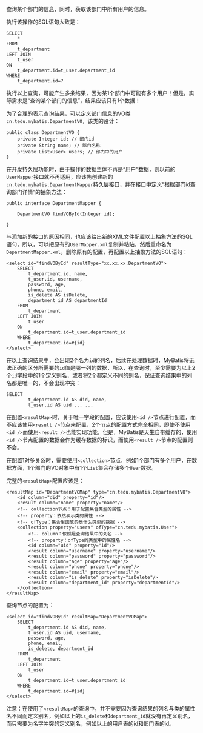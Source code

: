 ﻿查询某个部门的信息，同时，获取该部门中所有用户的信息。

执行该操作的SQL语句大致是：

	SELECT 
		*
	FROM
		t_department
	LEFT JOIN
		t_user
	ON
		t_department.id=t_user.department_id
	WHERE
		t_department.id=?

执行以上查询，可能产生多条结果，因为某1个部门中可能有多个用户！但是，实际需求是“查询某个部门的信息”，结果应该只有1个数据！

为了合理的表示查询结果，可以定义部门信息的VO类`cn.tedu.mybatis.DepartmentVO`，该类的设计：

	public class DepartmentVO {
		private Integer id; // 部门id
		private String name; // 部门名称
		private List<User> users; // 部门中的用户
	}

在开发持久层功能时，由于操作的数据主体不再是“用户”数据，则以前的`UserMapper`接口就不再适用，应该先创建新的`cn.tedu.mybatis.DepartmentMapper`持久层接口，并在接口中定义“根据部门id查询部门详情”的抽象方法：

	public interface DepartmentMapper {
		
		DepartmentVO findVOById(Integer id);

	}

与添加新的接口的原因相同，也应该给出新的XML文件配置以上抽象方法的SQL语句，所以，可以把原有的`UserMapper.xml`复制并粘贴，然后重命名为`DepartmentMapper.xml`，删除原有的配置，再配置以上抽象方法的SQL语句：

	<select id="findVOById" resultType="xx.xx.xx.DepartmentVO">
		SELECT 
			t_department.id, name,
			t_user.id, username,
			password, age,
			phone, email,
			is_delete AS isDelete,
			department_id AS departmentId
		FROM
			t_department
		LEFT JOIN
			t_user
		ON
			t_department.id=t_user.department_id
		WHERE
			t_department.id=#{id}
	</select>

在以上查询结果中，会出现2个名为`id`的列名，后续在处理数据时，MyBatis将无法正确的区分所需要的`id`值是哪一列的数据，所以，在查询时，至少需要为以上2个`id`字段中的1个定义别名，或者将2个都定义不同的别名，保证查询结果中的列名都是唯一的，不会出现冲突：

	SELECT 
			t_department.id AS did, name,
			t_user.id AS uid ... ...

在配置`<resultMap>`时，关于唯一字段的配置，应该使用`<id />`节点进行配置，而不应该使用`<result />`节点来配置，2个节点的配置方式完全相同，即使不使用`<id />`而使用`<result />`也能实现功能，但是，MyBatis是天生自带缓存的，使用`<id />`节点配置的数据会作为缓存数据的标识，而使用`<result />`节点的配置则不会。

在配置1对多关系时，需要使用`<collection>`节点，例如1个部门有多个用户，在数据方面，1个部门的VO对象中有1个`List`集合存储多个`User`数据。

完整的`<resultMap>`配置应该是：

	<resultMap id="DepartmentVOMap" type="cn.tedu.mybatis.DepartmentVO">
		<id column="did" property="id"/>
		<result column="name" property="name"/>
		<!-- collection节点：用于配置集合类型的属性 -->
		<!-- property：依然表示类的属性 -->
		<!-- ofType：集合里面放的是什么类型的数据 -->
		<collection property="users" ofType="cn.tedu.mybatis.User">
			<!-- column：依然是查询结果中的列名 -->
			<!-- property：ofType的类型中的属性名 -->
			<id column="uid" property="id"/>
			<result column="username" property="username"/>
			<result column="password" property="password"/>
			<result column="age" property="age"/>
			<result column="phone" property="phone"/>
			<result column="email" property="email"/>
			<result column="is_delete" property="isDelete"/>
			<result column="department_id" property="departmentId"/>
		</collection>
	</resultMap>

查询节点的配置为：

	<select id="findVOById" resultMap="DepartmentVOMap">
		SELECT 
			t_department.id AS did, name,
			t_user.id AS uid, username,
			password, age,
			phone, email,
			is_delete, department_id
		FROM
			t_department
		LEFT JOIN
			t_user
		ON
			t_department.id=t_user.department_id
		WHERE
			t_department.id=#{id}
	</select>

注意：在使用了`<resultMap>`的查询中，并不需要因为查询结果的列名与类的属性名不同而定义别名，例如以上的`is_delete`和`department_id`就没有再定义别名，而只需要为名字冲突的定义别名，例如以上的用户表的id和部门表的id。
